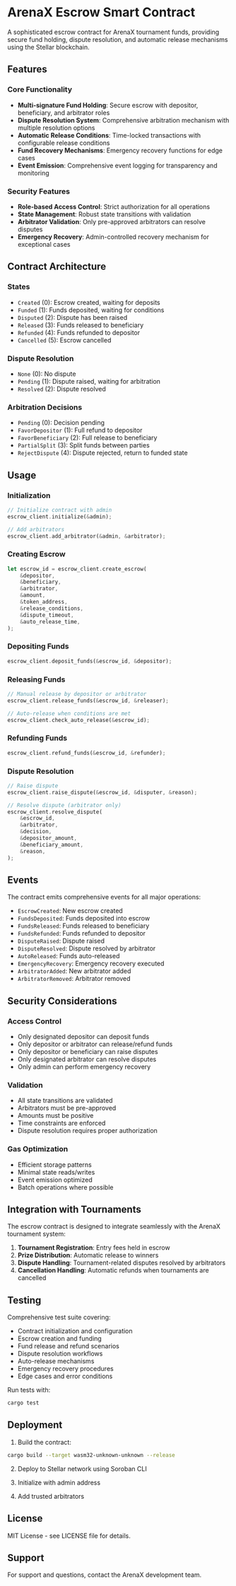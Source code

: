 # ArenaX Escrow Smart Contract

A sophisticated escrow contract for ArenaX tournament funds, providing secure fund holding, dispute resolution, and automatic release mechanisms using the Stellar blockchain.

## Features

### Core Functionality
- **Multi-signature Fund Holding**: Secure escrow with depositor, beneficiary, and arbitrator roles
- **Dispute Resolution System**: Comprehensive arbitration mechanism with multiple resolution options
- **Automatic Release Conditions**: Time-locked transactions with configurable release conditions
- **Fund Recovery Mechanisms**: Emergency recovery functions for edge cases
- **Event Emission**: Comprehensive event logging for transparency and monitoring

### Security Features
- **Role-based Access Control**: Strict authorization for all operations
- **State Management**: Robust state transitions with validation
- **Arbitrator Validation**: Only pre-approved arbitrators can resolve disputes
- **Emergency Recovery**: Admin-controlled recovery mechanism for exceptional cases

## Contract Architecture

### States
- `Created` (0): Escrow created, waiting for deposits
- `Funded` (1): Funds deposited, waiting for conditions
- `Disputed` (2): Dispute has been raised
- `Released` (3): Funds released to beneficiary
- `Refunded` (4): Funds refunded to depositor
- `Cancelled` (5): Escrow cancelled

### Dispute Resolution
- `None` (0): No dispute
- `Pending` (1): Dispute raised, waiting for arbitration
- `Resolved` (2): Dispute resolved

### Arbitration Decisions
- `Pending` (0): Decision pending
- `FavorDepositor` (1): Full refund to depositor
- `FavorBeneficiary` (2): Full release to beneficiary
- `PartialSplit` (3): Split funds between parties
- `RejectDispute` (4): Dispute rejected, return to funded state

## Usage

### Initialization
```rust
// Initialize contract with admin
escrow_client.initialize(&admin);

// Add arbitrators
escrow_client.add_arbitrator(&admin, &arbitrator);
```

### Creating Escrow
```rust
let escrow_id = escrow_client.create_escrow(
    &depositor,
    &beneficiary,
    &arbitrator,
    &amount,
    &token_address,
    &release_conditions,
    &dispute_timeout,
    &auto_release_time,
);
```

### Depositing Funds
```rust
escrow_client.deposit_funds(&escrow_id, &depositor);
```

### Releasing Funds
```rust
// Manual release by depositor or arbitrator
escrow_client.release_funds(&escrow_id, &releaser);

// Auto-release when conditions are met
escrow_client.check_auto_release(&escrow_id);
```

### Refunding Funds
```rust
escrow_client.refund_funds(&escrow_id, &refunder);
```

### Dispute Resolution
```rust
// Raise dispute
escrow_client.raise_dispute(&escrow_id, &disputer, &reason);

// Resolve dispute (arbitrator only)
escrow_client.resolve_dispute(
    &escrow_id,
    &arbitrator,
    &decision,
    &depositor_amount,
    &beneficiary_amount,
    &reason,
);
```

## Events

The contract emits comprehensive events for all major operations:

- `EscrowCreated`: New escrow created
- `FundsDeposited`: Funds deposited into escrow
- `FundsReleased`: Funds released to beneficiary
- `FundsRefunded`: Funds refunded to depositor
- `DisputeRaised`: Dispute raised
- `DisputeResolved`: Dispute resolved by arbitrator
- `AutoReleased`: Funds auto-released
- `EmergencyRecovery`: Emergency recovery executed
- `ArbitratorAdded`: New arbitrator added
- `ArbitratorRemoved`: Arbitrator removed

## Security Considerations

### Access Control
- Only designated depositor can deposit funds
- Only depositor or arbitrator can release/refund funds
- Only depositor or beneficiary can raise disputes
- Only designated arbitrator can resolve disputes
- Only admin can perform emergency recovery

### Validation
- All state transitions are validated
- Arbitrators must be pre-approved
- Amounts must be positive
- Time constraints are enforced
- Dispute resolution requires proper authorization

### Gas Optimization
- Efficient storage patterns
- Minimal state reads/writes
- Event emission optimized
- Batch operations where possible

## Integration with Tournaments

The escrow contract is designed to integrate seamlessly with the ArenaX tournament system:

1. **Tournament Registration**: Entry fees held in escrow
2. **Prize Distribution**: Automatic release to winners
3. **Dispute Handling**: Tournament-related disputes resolved by arbitrators
4. **Cancellation Handling**: Automatic refunds when tournaments are cancelled

## Testing

Comprehensive test suite covering:
- Contract initialization and configuration
- Escrow creation and funding
- Fund release and refund scenarios
- Dispute resolution workflows
- Auto-release mechanisms
- Emergency recovery procedures
- Edge cases and error conditions

Run tests with:
```bash
cargo test
```

## Deployment

1. Build the contract:
```bash
cargo build --target wasm32-unknown-unknown --release
```

2. Deploy to Stellar network using Soroban CLI

3. Initialize with admin address

4. Add trusted arbitrators

## License

MIT License - see LICENSE file for details.

## Support

For support and questions, contact the ArenaX development team.
